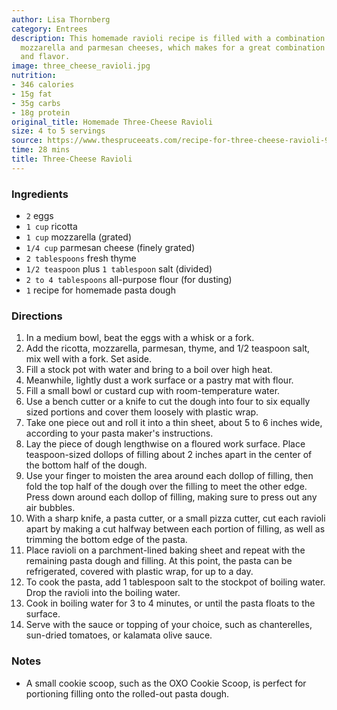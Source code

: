 ```yaml
---
author: Lisa Thornberg
category: Entrees
description: This homemade ravioli recipe is filled with a combination of ricotta,
  mozzarella and parmesan cheeses, which makes for a great combination of creamy texture
  and flavor.
image: three_cheese_ravioli.jpg
nutrition:
- 346 calories
- 15g fat
- 35g carbs
- 18g protein
original_title: Homemade Three-Cheese Ravioli
size: 4 to 5 servings
source: https://www.thespruceeats.com/recipe-for-three-cheese-ravioli-909235
time: 28 mins
title: Three-Cheese Ravioli
---
```


### Ingredients

* `2` eggs
* `1 cup` ricotta
* `1 cup` mozzarella (grated)
* `1/4 cup` parmesan cheese (finely grated)
* `2 tablespoons` fresh thyme
* `1/2 teaspoon` plus `1 tablespoon` salt (divided)
* `2 to 4 tablespoons` all-purpose flour (for dusting)
* `1` recipe for homemade pasta dough

### Directions

1. In a medium bowl, beat the eggs with a whisk or a fork.
2. Add the ricotta, mozzarella, parmesan, thyme, and 1/2 teaspoon salt, mix well with a fork. Set aside.
3. Fill a stock pot with water and bring to a boil over high heat.
4. Meanwhile, lightly dust a work surface or a pastry mat with flour.
5. Fill a small bowl or custard cup with room-temperature water.
6. Use a bench cutter or a knife to cut the dough into four to six equally sized portions and cover them loosely with plastic wrap.
7. Take one piece out and roll it into a thin sheet, about 5 to 6 inches wide, according to your pasta maker's instructions.
8. Lay the piece of dough lengthwise on a floured work surface. Place teaspoon-sized dollops of filling about 2 inches apart in the center of the bottom half of the dough.
9. Use your finger to moisten the area around each dollop of filling, then fold the top half of the dough over the filling to meet the other edge. Press down around each dollop of filling, making sure to press out any air bubbles.
10. With a sharp knife, a pasta cutter, or a small pizza cutter, cut each ravioli apart by making a cut halfway between each portion of filling, as well as trimming the bottom edge of the pasta.
11. Place ravioli on a parchment-lined baking sheet and repeat with the remaining pasta dough and filling. At this point, the pasta can be refrigerated, covered with plastic wrap, for up to a day.
12. To cook the pasta, add 1 tablespoon salt to the stockpot of boiling water. Drop the ravioli into the boiling water.
13. Cook in boiling water for 3 to 4 minutes, or until the pasta floats to the surface.
14. Serve with the sauce or topping of your choice, such as chanterelles, sun-dried tomatoes, or kalamata olive sauce.

### Notes

- A small cookie scoop, such as the OXO Cookie Scoop, is perfect for portioning filling onto the rolled-out pasta dough.
